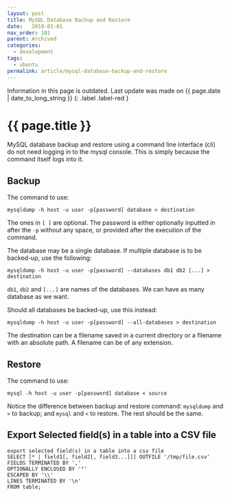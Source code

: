 ```yaml
---
layout: post
title: MySQL Database Backup and Restore
date:   2010-01-01
nav_order: 101
parent: Archived
categories:
  - development
tags:
  - ubuntu
permalink: article/mysql-database-backup-and-restore
---
```


Information in this page is outdated. Last update was made on {{ page.date | date_to_long_string }}
{: .label .label-red }

# {{ page.title }}

MySQL database backup and restore using a command line interface (cli) do not need logging in to the mysql console. This is simply because the command itself logs into it.

## Backup

The command to use:

```
mysqldump -h host -u user -p[password] database > destination
```

The ones in `[ ]` are optional. The password is either optionally inputted in after the `-p` without any space, or provided after the execution of the command.

The database may be a single database. If multiple database is to be backed-up, use the following:

```
mysqldump -h host -u user -p[password] --databases db1 db2 [...] > destination
```

`db1`, `db2` and `[...]` are names of the databases. We can have as many
database as we want.

Should all databases be backed-up, use this instead:

```
mysqldump -h host -u user -p[password] --all-databases > destination 
```

The destination can be a filename saved in a current directory or a filename with an absolute path. A filename can be of any extension.

## Restore

The command to use:

```
mysql -h host -u user -p[password] database < source
```

Notice the difference between backup and restore command: `mysqldump` and `>` to backup; and `mysql` and `<` to restore. The rest should be the same.

## Export Selected field(s) in a table into a CSV file

```
export selected field(s) in a table into a csv file
SELECT [* | field1[, field2[, field3...]]] OUTFILE '/tmp/file.csv'
FIELDS TERMINATED BY ','
OPTIONALLY ENCLOSED BY '"'
ESCAPED BY '\\'
LINES TERMINATED BY '\n'
FROM table;
```
